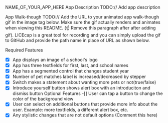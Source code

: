 NAME_OF_YOUR_APP_HERE
App Description
TODO:// Add app description

App Walk-though
TODO:// Add the URL to your animated app walk-though gif in the image tag below. Make sure the gif actually renders and animates when viewing this README. (☝️ Remove this paragraph after after adding gif). LICEcap is a great tool for recording and you can simply upload the gif to GitHub and provide the path name in place of URL as shown below.

Required Features
-[x] App displays an image of a school's logo
-[x] App has three textfields for first, last, and school names
-[x] App has a segmented control that changes student year
-[x] Number of pet matches label is increased/decreased by stepper
-[x] Switch makes a statement about wanting more pets or not(true/false)
-[x] Introduce yourself button shows alert box with an introduciton and dismiss button
Optional Features
-[] User can tap a button to change the color of the background view
-[x] User can select on additional buttons that provide more info about the user. Example: more textfields, a different alert box, etc.
-[x] Any stylistic changes that are not default options (Comment this here)
